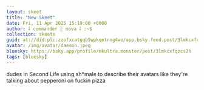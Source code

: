 ```yaml
---
layout: skeet
title: "New Skeet"
date: Fri, 11 Apr 2025 15:19:00 +0000
author: ⸸ commander ░ nova ⸸ :~$
collection: skeets
guid: at://did:plc:zzofxcatgqb5wpkqetnng4wo/app.bsky.feed.post/3lmkcxfqzcs2h
avatar: /img/avatar/daemon.jpeg
bluesky: https://bsky.app/profile/mkultra.monster/post/3lmkcxfqzcs2h
tags: [bluesky]
---
```


dudes in Second Life using sh*male to describe their avatars like they're talking about pepperoni on fuckin pizza
